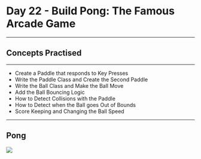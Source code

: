# Day 22 - Build Pong: The Famous Arcade Game
___
## Concepts Practised
___
* Create a Paddle that responds to Key Presses
* Write the Paddle Class and Create the Second Paddle
* Write the Ball Class and Make the Ball Move
* Add the Ball Bouncing Logic
* How to Detect Collisions with the Paddle
* How to Detect when the Ball goes Out of Bounds
* Score Keeping and Changing the Ball Speed
___
## Pong
![](https://user-images.githubusercontent.com/98851253/154784268-637ac016-6603-427c-8390-1d12a1cb3fe2.gif)